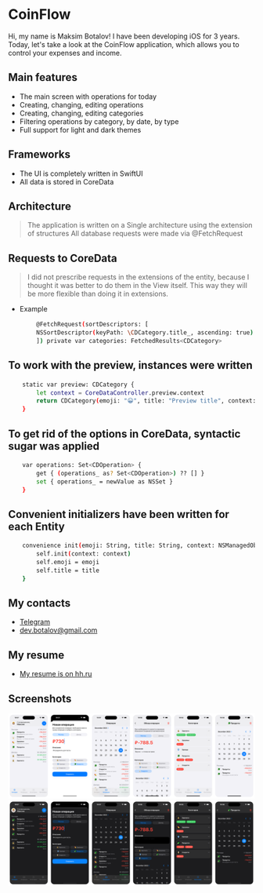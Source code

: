 # CoinFlow
Hi, my name is Maksim Botalov! I have been developing iOS for 3 years.
Today, let's take a look at the CoinFlow application, which allows you to control your expenses and income.

## Main features
- The main screen with operations for today
- Creating, changing, editing operations
- Creating, changing, editing categories
- Filtering operations by category, by date, by type
- Full support for light and dark themes

## Frameworks
- The UI is completely written in SwiftUI
- All data is stored in CoreData

## Architecture
> The application is written on a Single architecture using the extension of structures
> All database requests were made via @FetchRequest

## Requests to CoreData
> I did not prescribe requests in the extensions of the entity, because I thought it was better to do them in the View itself. This way they will be more flexible than doing it in extensions.

- Example
```sh
        @FetchRequest(sortDescriptors: [
        NSSortDescriptor(keyPath: \CDCategory.title_, ascending: true)
        ]) private var categories: FetchedResults<CDCategory>
```

## To work with the preview, instances were written
```sh
    static var preview: CDCategory {
        let context = CoreDataController.preview.context
        return CDCategory(emoji: "😀", title: "Preview title", context: context)
    }
```

## To get rid of the options in CoreData, syntactic sugar was applied
```sh
    var operations: Set<CDOperation> {
        get { (operations_ as? Set<CDOperation>) ?? [] }
        set { operations_ = newValue as NSSet }
    }
```

## Convenient initializers have been written for each Entity
```sh
    convenience init(emoji: String, title: String, context: NSManagedObjectContext) {
        self.init(context: context)
        self.emoji = emoji
        self.title = title
    }
```

## My contacts
- [Telegram](https://t.me/prilezhnyj/)
- dev.botalov@gmail.com

## My resume
- [My resume is on hh.ru](https://perm.hh.ru/resume/2860b941ff0c8986830039ed1f385437385559)

## Screenshots
![Screenshot](https://github.com/prilezhnyj/CoinFlow/blob/main/CoinFlow/Light%20theme.png)
![Screenshot](https://github.com/prilezhnyj/CoinFlow/blob/main/CoinFlow/Dark%20theme.png)
